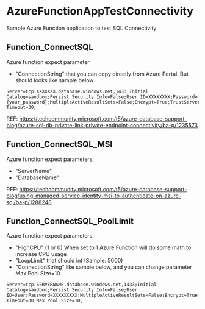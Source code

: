 # AzureFunctionAppTestConnectivity
Sample Azure Function application to test SQL Connectivity


## Function_ConnectSQL
Azure function expect parameter 
 - "ConnectionString" that you can copy directly from Azure Portal. But should looks like sample below
```	
Server=tcp:XXXXXXX.database.windows.net,1433;Initial Catalog=sandbox;Persist Security Info=False;User ID=XXXXXXXX;Password={your_password};MultipleActiveResultSets=False;Encrypt=True;TrustServerCertificate=False;Connection Timeout=30;
```

REF: https://techcommunity.microsoft.com/t5/azure-database-support-blog/azure-sql-db-private-link-private-endpoint-connectivity/ba-p/1235573



## Function_ConnectSQL_MSI
Azure function expect parameters: 
 - "ServerName"
 - "DatabaseName"

 REF: https://techcommunity.microsoft.com/t5/azure-database-support-blog/using-managed-service-identity-msi-to-authenticate-on-azure-sql/ba-p/1288248



## Function_ConnectSQL_PoolLimit
Azure function expect parameters:
 - "HighCPU" (1 or 0) When set to 1 Azure Function will do some math to increase CPU usage
 - "LoopLimit" that should int (Sample: 5000)
 - "ConnectionString" like sample below, and you can change parameter Max Pool Size=10
```
Server=tcp:SERVERNAME.database.windows.net,1433;Initial Catalog=sandbox;Persist Security Info=False;User ID=User;Password=XXXXXXXXX;MultipleActiveResultSets=False;Encrypt=True;TrustServerCertificate=False;Connection Timeout=30;Max Pool Size=10;
```

